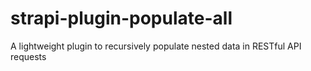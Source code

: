# strapi-plugin-populate-all

A lightweight plugin to recursively populate nested data in RESTful API requests
